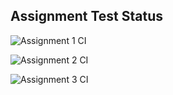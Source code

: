 ## Assignment Test Status

![Assignment 1 CI](https://github.com/AliDavoodi98/c756-exer/actions/workflows/ci-a1.yml/badge.svg)

![Assignment 2 CI](https://github.com/AliDavoodi98/c756-exer/actions/workflows/ci-a2.yml/badge.svg)

![Assignment 3 CI](https://github.com/AliDavoodi98/c756-exer/actions/workflows/ci-a3.yml/badge.svg)
